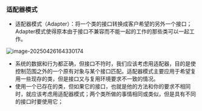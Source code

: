 ### 适配器模式

- 适配器模式（Adapter）：将一个类的接口转换成客户希望的另外一个接口；Adapter模式使得原本由于接口不兼容而不能一起的工作的那些类可以一起工作。

![image-20250426164330174](D:\学习\设计模式\code\designPattern\doc\images\image-20250426164330174.png)

- 系统的数据和行为都正确，但接口不符时，我们应该考虑用适配器，目的是使控制范围之外的一个原有对象与某个接口匹配。适配器模式主要应用于希望复用一些现存的类，但是接口又与复用环境要求不一致的情况。
- 使用一个已存在的类，但如果它的接口，也就是他的方法和你的要求不相同时，就应该考虑用适配器模式；两个类所做的事情相同或类似，但是具有不同的接口时要使用它；